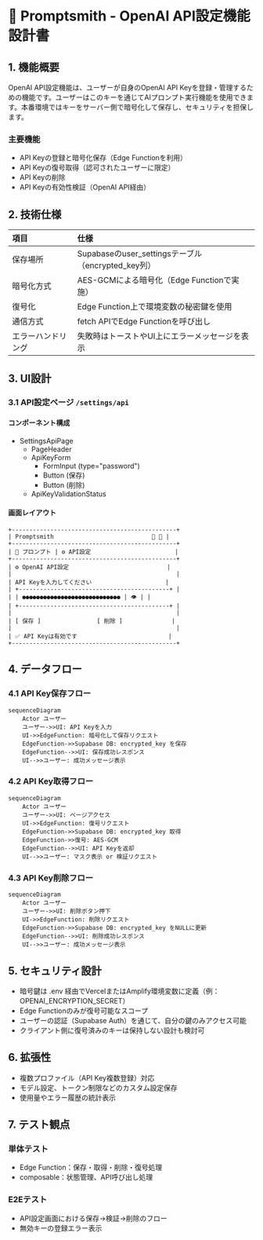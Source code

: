 # 🔑 Promptsmith - OpenAI API設定機能 設計書

## 1. 機能概要

OpenAI API設定機能は、ユーザーが自身のOpenAI API Keyを登録・管理するための機能です。ユーザーはこのキーを通じてAIプロンプト実行機能を使用できます。本番環境ではキーをサーバー側で暗号化して保存し、セキュリティを担保します。

### 主要機能

- API Keyの登録と暗号化保存（Edge Functionを利用）
- API Keyの復号取得（認可されたユーザーに限定）
- API Keyの削除
- API Keyの有効性検証（OpenAI API経由）

## 2. 技術仕様

| 項目               | 仕様                                               |
| :----------------- | :------------------------------------------------- |
| 保存場所           | Supabaseのuser_settingsテーブル（encrypted_key列） |
| 暗号化方式         | AES-GCMによる暗号化（Edge Functionで実施）         |
| 復号化             | Edge Function上で環境変数の秘密鍵を使用            |
| 通信方式           | fetch APIでEdge Functionを呼び出し                 |
| エラーハンドリング | 失敗時はトーストやUI上にエラーメッセージを表示     |

## 3. UI設計

### 3.1 API設定ページ `/settings/api`

#### コンポーネント構成

- SettingsApiPage
  - PageHeader
  - ApiKeyForm
    - FormInput (type="password")
    - Button (保存)
    - Button (削除)
  - ApiKeyValidationStatus

#### 画面レイアウト

```
+-----------------------------------------------+
| Promptsmith                            🌙 👤 |
+-----------------------------------------------+
| 📝 プロンプト | ⚙️ API設定                        |
+-----------------------------------------------+
| ⚙️ OpenAI API設定                            |
|                                               |
| API Keyを入力してください                     |
| +-------------------------------------------+ |
| | ●●●●●●●●●●●●●●●●●●●●●●●●●●●● | 👁️ | |
| +-------------------------------------------+ |
|                                               |
| [ 保存 ]                [ 削除 ]              |
|                                               |
| ✅ API Keyは有効です                          |
+-----------------------------------------------+
```

## 4. データフロー

### 4.1 API Key保存フロー

```mermaid
sequenceDiagram
    Actor ユーザー
    ユーザー->>UI: API Keyを入力
    UI->>EdgeFunction: 暗号化して保存リクエスト
    EdgeFunction->>Supabase DB: encrypted_key を保存
    EdgeFunction-->>UI: 保存成功レスポンス
    UI-->>ユーザー: 成功メッセージ表示
```

### 4.2 API Key取得フロー

```mermaid
sequenceDiagram
    Actor ユーザー
    ユーザー->>UI: ページアクセス
    UI->>EdgeFunction: 復号リクエスト
    EdgeFunction->>Supabase DB: encrypted_key 取得
    EdgeFunction->>復号: AES-GCM
    EdgeFunction-->>UI: API Keyを返却
    UI-->>ユーザー: マスク表示 or 検証リクエスト
```

### 4.3 API Key削除フロー

```mermaid
sequenceDiagram
    Actor ユーザー
    ユーザー->>UI: 削除ボタン押下
    UI->>EdgeFunction: 削除リクエスト
    EdgeFunction->>Supabase DB: encrypted_key をNULLに更新
    EdgeFunction-->>UI: 削除成功レスポンス
    UI-->>ユーザー: 成功メッセージ表示
```

## 5. セキュリティ設計

- 暗号鍵は .env 経由でVercelまたはAmplify環境変数に定義（例：OPENAI_ENCRYPTION_SECRET）
- Edge Functionのみが復号可能なスコープ
- ユーザーの認証（Supabase Auth）を通じて、自分の鍵のみアクセス可能
- クライアント側に復号済みのキーは保持しない設計も検討可

## 6. 拡張性

- 複数プロファイル（API Key複数登録）対応
- モデル設定、トークン制限などのカスタム設定保存
- 使用量やエラー履歴の統計表示

## 7. テスト観点

### 単体テスト

- Edge Function：保存・取得・削除・復号処理
- composable：状態管理、API呼び出し処理

### E2Eテスト

- API設定画面における保存→検証→削除のフロー
- 無効キーの登録エラー表示
